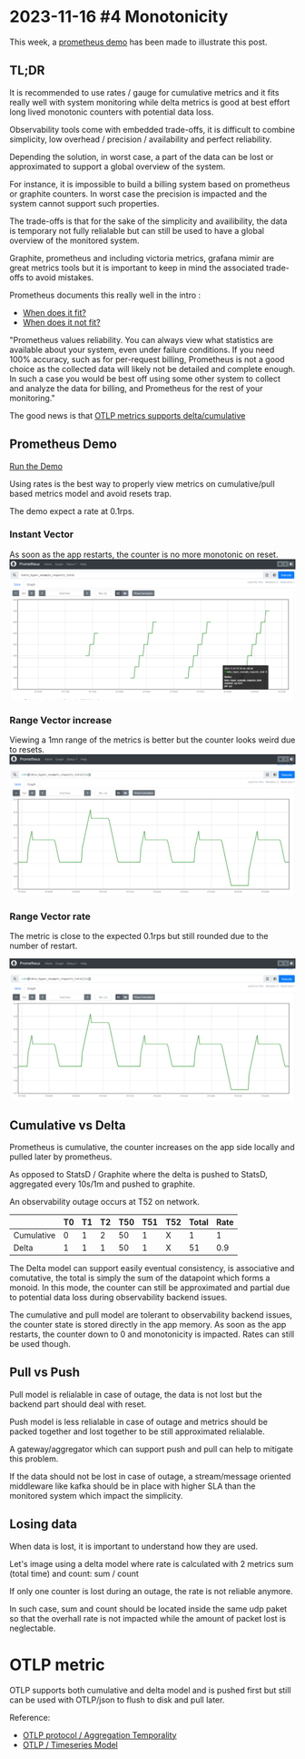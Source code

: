 # 2023-11-16 #4 Monotonicity

This week, a [prometheus demo](./demo/README.md) has been made to illustrate this post. 

## TL;DR
It is recommended to use rates / gauge for cumulative metrics and it fits really well with system monitoring while delta metrics is good at best effort long lived monotonic counters with potential data loss.  

Observability tools come with embedded trade-offs, it is difficult to combine simplicity, low overhead / precision / availability and perfect reliability.

Depending the solution, in worst case, a part of the data can be lost or approximated to support a global overview of the system.

For instance, it is impossible to build a billing system based on prometheus or graphite counters. In worst case the precision is impacted and the system cannot support such properties. 

The trade-offs is that for the sake of the simplicity and availibility, the data is temporary not fully relialable but can still be used to have a global overview of the monitored system.

Graphite, prometheus and including victoria metrics, grafana mimir are great metrics tools but it is important to keep in mind the associated trade-offs to avoid mistakes. 

Prometheus documents this really well in the intro : 
- [When does it fit?](https://prometheus.io/docs/introduction/overview/#when-does-it-fit)
- [When does it not fit?](https://prometheus.io/docs/introduction/overview/#when-does-it-not-fit)

"Prometheus values reliability. You can always view what statistics are available about your system, even under failure conditions. If you need 100% accuracy, such as for per-request billing, Prometheus is not a good choice as the collected data will likely not be detailed and complete enough. In such a case you would be best off using some other system to collect and analyze the data for billing, and Prometheus for the rest of your monitoring."

The good news is that [OTLP metrics supports delta/cumulative](https://opentelemetry.io/docs/specs/otel/metrics/data-model/#timeseries-model)

## Prometheus Demo

[Run the Demo](./demo/README.md)

Using rates is the best way to properly view metrics on cumulative/pull based metrics model and avoid resets trap.

The demo expect a rate at 0.1rps.

### Instant Vector
As soon as the app restarts, the counter is no more monotonic on reset.
![Instant Vector](./demo/prometheus.png)

### Range Vector increase
Viewing a 1mn range of the metrics is better but the counter looks weird due to resets.
![Range Vector increase](./demo/prometheus_rate.png)

### Range Vector rate
The metric is close to the expected 0.1rps but still rounded due to the number of restart.

![Range Vector rate](./demo/prometheus_rate.png)

## Cumulative vs Delta

Prometheus is cumulative, the counter increases on the app side locally and pulled later by prometheus.

As opposed to StatsD / Graphite where the delta is pushed to StatsD, aggregated every 10s/1m and pushed to graphite.

An observability outage occurs at T52 on network.

| | T0 | T1 | T2 | T50 | T51 | T52 | Total | Rate
|-|-|-|-|-|-|-|-|-|
| Cumulative | 0 | 1 | 2 | 50 | 1 | X | 1 | 1 |
| Delta | 1 | 1 | 1 | 50 | 1 | X | 51 | 0.9 |

The Delta model can support easily eventual consistency, is associative and comutative, the total is simply the sum of the datapoint which forms a monoid. In this mode, the counter can still be approximated and partial due to potential data loss during observability backend issues.

The cumulative and pull model are tolerant to observability backend issues, the counter state is stored directly in the app memory. As soon as the app restarts, the counter down to 0 and monotonicity is impacted. Rates can still be used though.

## Pull vs Push

Pull model is relialable in case of outage, the data is not lost but the backend part should deal with reset.

Push model is less relialable in case of outage and metrics should be packed together and lost together to be still approximated relialable.

A gateway/aggregator which can support push and pull can help to mitigate this problem.

If the data should not be lost in case of outage, a stream/message oriented middleware like kafka should be in place with higher SLA than the monitored system which impact the simplicity.

## Losing data
When data is lost, it is important to understand how they are used.

Let's image using a delta model where rate is calculated with 2 metrics sum (total time) and count: sum / count

If only one counter is lost during an outage, the rate is not reliable anymore.

In such case, sum and count should be located inside the same udp paket so that the overhall rate is not impacted while the amount of packet lost is neglectable.

# OTLP metric

OTLP supports both cumulative and delta model and is pushed first but still can be used with OTLP/json to flush to disk and pull later. 

Reference: 
- [OTLP protocol / Aggregation Temporality](https://github.com/open-telemetry/opentelemetry-proto/blob/main/opentelemetry/proto/metrics/v1/metrics.proto#L252)
- [OTLP / Timeseries Model](https://opentelemetry.io/docs/specs/otel/metrics/data-model/#timeseries-model)